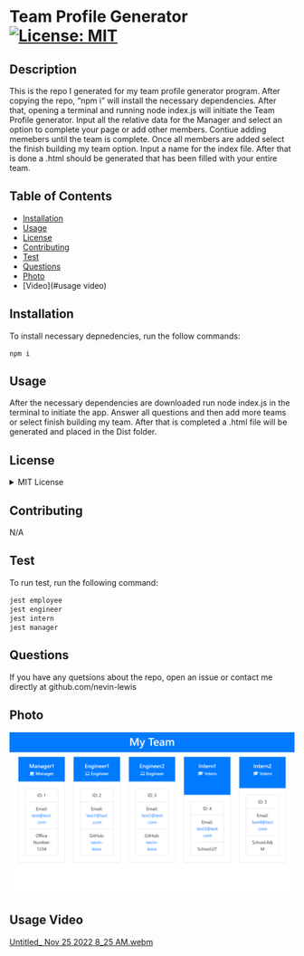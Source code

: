 # Team Profile Generator [![License: MIT](https://img.shields.io/badge/License-MIT-yellow.svg)](https://opensource.org/licenses/MIT)

    
    
## Description
    
This is the repo I generated for my team profile generator program. After copying the repo, “npm i” will install the necessary dependencies. After that, opening a terminal and running node index.js will initiate the Team Profile generator. Input all the relative data for the Manager and select an option to complete your page or add other members. Contiue adding memebers until the team is complete. Once all members are added select the finish building my team option. Input a name for the index file. After that is done a .html should be generated that has been filled with your entire team.

## Table of Contents
* [Installation](#installation)
* [Usage](#usage)
* [License](#license)
* [Contributing](#contributing)
* [Test](#test)
* [Questions](#questions)
* [Photo](#photo)
* [Video](#usage video)



## Installation
To install necessary depnedencies, run the follow commands:

```
npm i
```

## Usage

After the necessary dependencies are downloaded run node index.js in the terminal to initiate the app. Answer all questions and then add more teams or select finish building my team. After that is completed a .html file will be generated and placed in the Dist folder.

## License

<details>

<summary> MIT License </summary>

MIT License

    Copyright (c) 2022 Nevin Lewis
    
    Permission is hereby granted, free of charge, to any person obtaining a copy of this software and associated documentation files (the "Software"), to deal in the Software without restriction, including without limitation the rights to use, copy, modify, merge, publish, distribute, sublicense, and/or sell copies of the Software, and to permit persons to whom the Software is furnished to do so, subject to the following conditions:
    
    The above copyright notice and this permission notice shall be included in all copies or substantial portions of the Software.
    
    THE SOFTWARE IS PROVIDED "AS IS", WITHOUT WARRANTY OF ANY KIND, EXPRESS OR IMPLIED, INCLUDING BUT NOT LIMITED TO THE WARRANTIES OF MERCHANTABILITY, FITNESS FOR A PARTICULAR PURPOSE AND NONINFRINGEMENT. IN NO EVENT SHALL THE AUTHORS OR COPYRIGHT HOLDERS BE LIABLE FOR ANY CLAIM, DAMAGES OR OTHER LIABILITY, WHETHER IN AN ACTION OF CONTRACT, TORT OR OTHERWISE, ARISING FROM, OUT OF OR IN CONNECTION WITH THE SOFTWARE OR THE USE OR OTHER DEALINGS IN THE SOFTWARE.

</details>

## Contributing
N/A

## Test
To run test, run the following command:

```
jest employee
jest engineer
jest intern 
jest manager	
```

## Questions
If you have any quetsions about the repo, open an issue or contact me directly at github.com/nevin-lewis

## Photo
![Screenshot](./Assets/Tean_profile_generator.png)

## Usage Video
[Untitled_ Nov 25 2022 8_25 AM.webm](https://user-images.githubusercontent.com/64855834/204093747-2b6878ba-01a4-4a8c-bbed-720487ff0384.webm)

